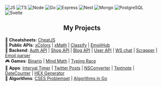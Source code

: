 ![JS](https://img.shields.io/badge/javascript-%23323330.svg?logo=javascript&logoColor=%23F7DF1E&style=for-the-badge)
![TS](https://img.shields.io/badge/typescript-%23007acc.svg?logo=typescript&logoColor=white&style=for-the-badge)
![Node](https://img.shields.io/badge/node.js-%2343853d.svg?logo=node.js&logoColor=white&style=for-the-badge)
![Go](https://img.shields.io/badge/go-%2300add8.svg?logo=go&logoColor=white&style=for-the-badge)
![Express](https://img.shields.io/badge/express.js-%23000000.svg?logo=express&logoColor=white&style=for-the-badge)
![Nest](https://img.shields.io/badge/nestjs-%23e0234e.svg?logo=nestjs&logoColor=white&style=for-the-badge)
![Mongo](https://img.shields.io/badge/mongodb-%234ea94b.svg?logo=mongodb&logoColor=white&style=for-the-badge)
![PostgreSQL](https://img.shields.io/badge/postgres-%23336791.svg?logo=postgresql&logoColor=white&style=for-the-badge)
![Svelte](https://img.shields.io/badge/svelte-%23f1413d.svg?logo=svelte&logoColor=white&style=for-the-badge)

<h2 align="center">My Projects</h2>

📝 **Cheatsheets**: [CheatJS](https://github.com/cheatjs/cheat) <br>
📡 **Public APIs**: [xColors](https://github.com/cheatsnake/xColors-api) | [xMath](https://github.com/cheatsnake/xMath-api) | [Classify](https://github.com/cheatsnake/classify) | [EmojiHub](https://github.com/cheatsnake/emojihub) <br>
🔮 **Backend**: [Auth API](https://github.com/cheatsnake/auth-api) | [Shop API](https://github.com/cheatsnake/shop-api) | [Blog API](https://github.com/cheatsnake/blog-api) | [User API](https://github.com/cheatsnake/user-api) | [WS chat](https://github.com/cheatsnake/ws-chat) | [Scrapper](https://github.com/cheatsnake/nodejs-scraper) | [Emoji parser](https://github.com/cheatsnake/emoji-parser) <br>
🎮 **Games**: [Binario](https://github.com/cheatsnake/binario) | [Mind Math](https://github.com/cheatsnake/MindMath) | [Typing Race](https://github.com/cheatsnake/TypingRace) <br>
🎲  **Apps**: [Interval Timer](https://github.com/cheatsnake/IntervalTimer) | [Twitter Posts](https://github.com/cheatsnake/TwitterPosts) | [NSConverter](https://github.com/cheatsnake/NSConverter) | [Textnote](https://github.com/cheatsnake/Textnote) | [DateCounter](https://github.com/cheatsnake/DateCounter) | [HEX Generator](https://github.com/cheatsnake/HEXGenerator) <br>
📐 **Algorithms**: [CSES Problemset](https://github.com/cheatsnake/CSES-problem-set-typescript) | [Algorithms in Go](https://github.com/cheatsnake/algorithms)
